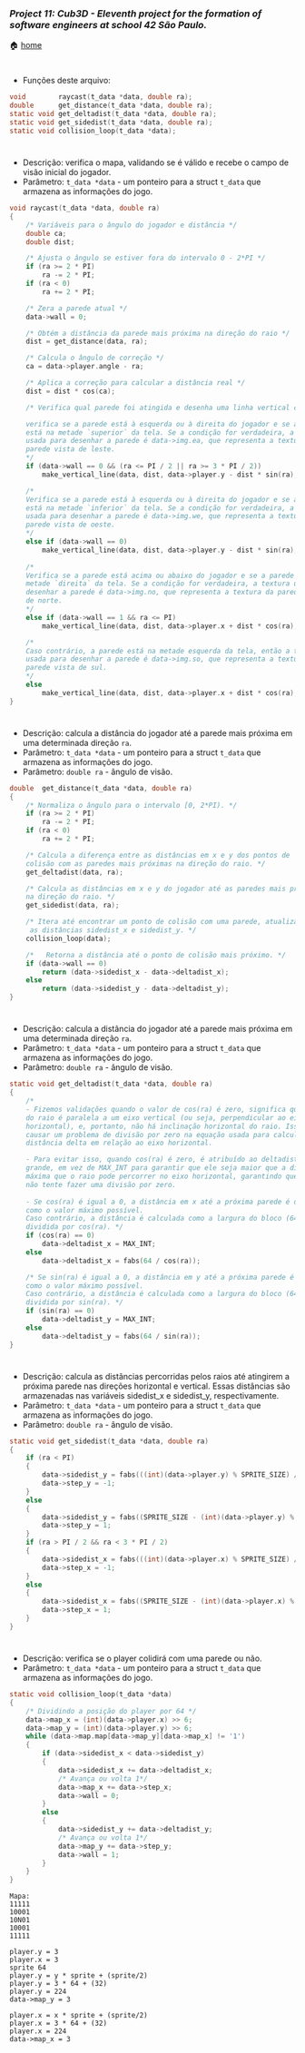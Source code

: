 ### _Project 11: Cub3D - Eleventh project for the formation of software engineers at school 42 São Paulo._

🏠 [home](https://github.com/Vinicius-Santoro/42-formation-lvl2-11.cub3d)

<h1></h1>


- Funções deste arquivo:
```c
void		raycast(t_data *data, double ra);
double		get_distance(t_data *data, double ra);
static void	get_deltadist(t_data *data, double ra);
static void	get_sidedist(t_data *data, double ra);
static void	collision_loop(t_data *data);
```

<h1></h1>

- Descrição: verifica o mapa, validando se é válido e recebe o campo de visão
inicial do jogador.
- Parâmetro: `t_data *data` - um ponteiro para a struct `t_data` que armazena as
informações do jogo.
```c
void raycast(t_data *data, double ra)
{
	/* Variáveis para o ângulo do jogador e distância */
	double ca;
	double dist;

	/* Ajusta o ângulo se estiver fora do intervalo 0 - 2*PI */
	if (ra >= 2 * PI)
		ra -= 2 * PI;
	if (ra < 0)
		ra += 2 * PI;

	/* Zera a parede atual */
	data->wall = 0;

	/* Obtém a distância da parede mais próxima na direção do raio */
	dist = get_distance(data, ra);

	/* Calcula o ângulo de correção */
	ca = data->player.angle - ra;

	/* Aplica a correção para calcular a distância real */
	dist = dist * cos(ca);

	/* Verifica qual parede foi atingida e desenha uma linha vertical correspondente *;

    verifica se a parede está à esquerda ou à direita do jogador e se a parede
    está na metade `superior` da tela. Se a condição for verdadeira, a textura
    usada para desenhar a parede é data->img.ea, que representa a textura da
    parede vista de leste.
    */
	if (data->wall == 0 && (ra <= PI / 2 || ra >= 3 * PI / 2))
		make_vertical_line(data, dist, data->player.y - dist * sin(ra), data->img.ea);

    /* 
    Verifica se a parede está à esquerda ou à direita do jogador e se a parede
    está na metade `inferior` da tela. Se a condição for verdadeira, a textura
    usada para desenhar a parede é data->img.we, que representa a textura d
    parede vista de oeste.
    */
	else if (data->wall == 0)
		make_vertical_line(data, dist, data->player.y - dist * sin(ra), data->img.we);
    
    /*
    Verifica se a parede está acima ou abaixo do jogador e se a parede está na
    metade `direita` da tela. Se a condição for verdadeira, a textura usada para
    desenhar a parede é data->img.no, que representa a textura da parede vista
    de norte.
    */
	else if (data->wall == 1 && ra <= PI)
		make_vertical_line(data, dist, data->player.x + dist * cos(ra), data->img.no);

    /* 
    Caso contrário, a parede está na metade esquerda da tela, então a textura
    usada para desenhar a parede é data->img.so, que representa a textura da
    parede vista de sul.
    */    
	else
		make_vertical_line(data, dist, data->player.x + dist * cos(ra), data->img.so);
}
```

<h1></h1>

- Descrição: calcula a distância do jogador até a parede mais próxima em uma
determinada direção `ra`.
- Parâmetro: `t_data *data` - um ponteiro para a struct `t_data` que armazena as
informações do jogo.
- Parâmetro: `double ra` - ângulo de visão.
```c
double	get_distance(t_data *data, double ra)
{
	/* Normaliza o ângulo para o intervalo [0, 2*PI). */
	if (ra >= 2 * PI)
		ra -= 2 * PI;
	if (ra < 0)
		ra += 2 * PI;

	/* Calcula a diferença entre as distâncias em x e y dos pontos de
	colisão com as paredes mais próximas na direção do raio. */
	get_deltadist(data, ra);

	/* Calcula as distâncias em x e y do jogador até as paredes mais próximas
	na direção do raio. */
	get_sidedist(data, ra);

	/* Itera até encontrar um ponto de colisão com uma parede, atualizando
	 as distâncias sidedist_x e sidedist_y. */
	collision_loop(data);

	/*   Retorna a distância até o ponto de colisão mais próximo. */
	if (data->wall == 0)
		return (data->sidedist_x - data->deltadist_x);
	else
		return (data->sidedist_y - data->deltadist_y);
}
```

<h1></h1>

- Descrição: calcula a distância do jogador até a parede mais próxima em uma
determinada direção `ra`.
- Parâmetro: `t_data *data` - um ponteiro para a struct `t_data` que armazena as
informações do jogo.
- Parâmetro: `double ra` - ângulo de visão.
```c
static void get_deltadist(t_data *data, double ra)
{
    /*
    - Fizemos validações quando o valor de cos(ra) é zero, significa que a direção
    do raio é paralela a um eixo vertical (ou seja, perpendicular ao eixo
    horizontal), e, portanto, não há inclinação horizontal do raio. Isso pode
    causar um problema de divisão por zero na equação usada para calcular a
    distância delta em relação ao eixo horizontal.

    - Para evitar isso, quando cos(ra) é zero, é atribuído ao deltadist_x um valor
    grande, em vez de MAX_INT para garantir que ele seja maior que a distância
    máxima que o raio pode percorrer no eixo horizontal, garantindo que o código
    não tente fazer uma divisão por zero.
    
    - Se cos(ra) é igual a 0, a distância em x até a próxima parede é definida
    como o valor máximo possível. 
    Caso contrário, a distância é calculada como a largura do bloco (64)
    dividida por cos(ra). */
    if (cos(ra) == 0)
        data->deltadist_x = MAX_INT;
    else
        data->deltadist_x = fabs(64 / cos(ra));

    /* Se sin(ra) é igual a 0, a distância em y até a próxima parede é definida
    como o valor máximo possível. 
    Caso contrário, a distância é calculada como a largura do bloco (64)
    dividida por sin(ra). */
    if (sin(ra) == 0)
        data->deltadist_y = MAX_INT;
    else
        data->deltadist_y = fabs(64 / sin(ra));
}

```

<h1></h1>

- Descrição: calcula as distâncias percorridas pelos raios até atingirem a
próxima parede nas direções horizontal e vertical. Essas distâncias são
armazenadas nas variáveis sidedist_x e sidedist_y, respectivamente.
- Parâmetro: `t_data *data` - um ponteiro para a struct `t_data` que armazena as
informações do jogo.
- Parâmetro: `double ra` - ângulo de visão.
```c
static void	get_sidedist(t_data *data, double ra)
{
	if (ra < PI)
	{
		data->sidedist_y = fabs(((int)(data->player.y) % SPRITE_SIZE) / sin (ra));
		data->step_y = -1;
	}
	else
	{
		data->sidedist_y = fabs((SPRITE_SIZE - (int)(data->player.y) % SPRITE_SIZE) / sin (ra));
		data->step_y = 1;
	}
	if (ra > PI / 2 && ra < 3 * PI / 2)
	{
		data->sidedist_x = fabs(((int)(data->player.x) % SPRITE_SIZE) / cos (ra));
		data->step_x = -1;
	}
	else
	{
		data->sidedist_x = fabs((SPRITE_SIZE - (int)(data->player.x) % SPRITE_SIZE) / cos (ra));
		data->step_x = 1;
	}
}
```

<h1></h1>

- Descrição: verifica se o player colidirá com uma parede ou não.
- Parâmetro: `t_data *data` - um ponteiro para a struct `t_data` que armazena as
informações do jogo.
```c
static void	collision_loop(t_data *data)
{
    /* Dividindo a posição do player por 64 */
	data->map_x = (int)(data->player.x) >> 6;
	data->map_y = (int)(data->player.y) >> 6;
	while (data->map.map[data->map_y][data->map_x] != '1')
	{
		if (data->sidedist_x < data->sidedist_y)
		{
			data->sidedist_x += data->deltadist_x;
            /* Avança ou volta 1*/
			data->map_x += data->step_x;
			data->wall = 0;
		}
		else
		{
			data->sidedist_y += data->deltadist_y;
            /* Avança ou volta 1*/
			data->map_y += data->step_y;
			data->wall = 1;
		}
	}
}
```
```
Mapa:
11111
10001
10N01
10001
11111

player.y = 3
player.x = 3
sprite 64 
player.y = y * sprite + (sprite/2)
player.y = 3 * 64 + (32)
player.y = 224
data->map_y = 3

player.x = x * sprite + (sprite/2)
player.x = 3 * 64 + (32)
player.x = 224
data->map_x = 3
```